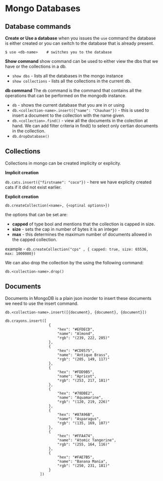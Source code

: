 # Mongo Databases 

## Database commands 

**Create or Use a database** 
when you issues the `use` command the  database is either created or you can switch to the database
that is already present.

```
$ use <db-name>    # switches you to the database 
```

**Show command** 
show command can be used to either view the dbs that we have or the collections in a db. 

* `show dbs` - lists all the databases in the mongo instance 
* `show collections` - lists all the collections in the current db. 

**db command** 
The `db` command is the command that contains all the operations that can be performed on the
mongodb instance. 

* `db`  - shows the current database that you are in or using 
* `db.<collection-name>.insert({"name": "Chauhan"})`  - this is used to insert a document to the
  collection with the name given. 
* `db.<collection>.find()` - view all the documents in the colection at hand. We can add filter
  criteria in find() to select only certian documents in the collection. 
* `db.dropDatabase()`  


## Collections 

Collections in mongo can be created implicity or explicity. 

**Implicit creation**

`db.cats.insert({"firstname": "coco"})`  - here we have explicity created cats if it did not exist
earlier. 

**Explicit creation** 

`db.createCollection(<name>, {<optinal options>})`

the options that can be set are: 

* **capped** of type bool and mentions that the collection is capped in size. 
* **size** - sets the cap in number of bytes it is an integer
* **max** - this determines the maximum  number of documents allowed in the capped collection. 

example -  `db.createCollection("cps" , { capped: true, size: 65536, max: 1000000})`

We can also drop the collection by the using the following command: 

`db.<collection-name>.drop()` 


## Documents 

Documents in MongoDB is a plain json inorder to insert these documents we need to use the insert
command. 

`db.<collection-name>.insert([{document}, {document}, {document}])`

```
db.crayons.insert([
                    {
                        "hex": "#EFDECD", 
                        "name": "Almond", 
                        "rgb": "(239, 222, 205)"
                    }, 
                    {
                        "hex": "#CD9575", 
                        "name": "Antique Brass", 
                        "rgb": "(205, 149, 117)"
                    }, 
                    {
                        "hex": "#FDD9B5", 
                        "name": "Apricot", 
                        "rgb": "(253, 217, 181)"
                    }, 
                    {
                        "hex": "#78DBE2", 
                        "name": "Aquamarine", 
                        "rgb": "(120, 219, 226)"
                    }, 
                    {
                        "hex": "#87A96B", 
                        "name": "Asparagus", 
                        "rgb": "(135, 169, 107)"
                    }, 
                    {
                        "hex": "#FFA474", 
                        "name": "Atomic Tangerine", 
                        "rgb": "(255, 164, 116)"
                    }, 
                    {
                        "hex": "#FAE7B5", 
                        "name": "Banana Mania", 
                        "rgb": "(250, 231, 181)"
                    }
                ])

```


